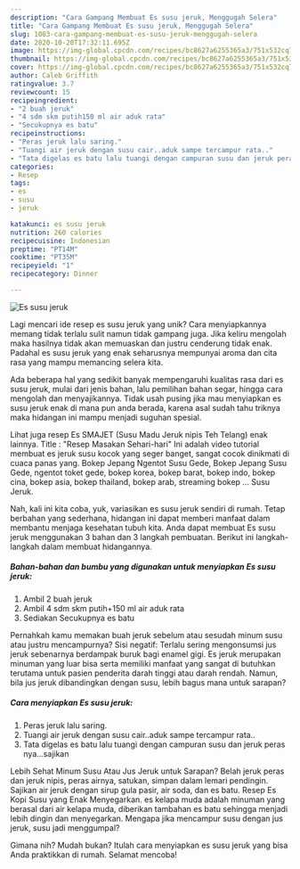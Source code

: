 ```yaml
---
description: "Cara Gampang Membuat Es susu jeruk, Menggugah Selera"
title: "Cara Gampang Membuat Es susu jeruk, Menggugah Selera"
slug: 1083-cara-gampang-membuat-es-susu-jeruk-menggugah-selera
date: 2020-10-20T17:32:11.695Z
image: https://img-global.cpcdn.com/recipes/bc8627a6255365a3/751x532cq70/es-susu-jeruk-foto-resep-utama.jpg
thumbnail: https://img-global.cpcdn.com/recipes/bc8627a6255365a3/751x532cq70/es-susu-jeruk-foto-resep-utama.jpg
cover: https://img-global.cpcdn.com/recipes/bc8627a6255365a3/751x532cq70/es-susu-jeruk-foto-resep-utama.jpg
author: Caleb Griffith
ratingvalue: 3.7
reviewcount: 15
recipeingredient:
- "2 buah jeruk"
- "4 sdm skm putih150 ml air aduk rata"
- "Secukupnya es batu"
recipeinstructions:
- "Peras jeruk lalu saring."
- "Tuangi air jeruk dengan susu cair..aduk sampe tercampur rata.."
- "Tata digelas es batu lalu tuangi dengan campuran susu dan jeruk peras nya...sajikan"
categories:
- Resep
tags:
- es
- susu
- jeruk

katakunci: es susu jeruk 
nutrition: 260 calories
recipecuisine: Indonesian
preptime: "PT14M"
cooktime: "PT35M"
recipeyield: "1"
recipecategory: Dinner

---
```



![Es susu jeruk](https://img-global.cpcdn.com/recipes/bc8627a6255365a3/751x532cq70/es-susu-jeruk-foto-resep-utama.jpg)

Lagi mencari ide resep es susu jeruk yang unik? Cara menyiapkannya memang tidak terlalu sulit namun tidak gampang juga. Jika keliru mengolah maka hasilnya tidak akan memuaskan dan justru cenderung tidak enak. Padahal es susu jeruk yang enak seharusnya mempunyai aroma dan cita rasa yang mampu memancing selera kita.

Ada beberapa hal yang sedikit banyak mempengaruhi kualitas rasa dari es susu jeruk, mulai dari jenis bahan, lalu pemilihan bahan segar, hingga cara mengolah dan menyajikannya. Tidak usah pusing jika mau menyiapkan es susu jeruk enak di mana pun anda berada, karena asal sudah tahu triknya maka hidangan ini mampu menjadi suguhan spesial.

Lihat juga resep Es SMAJET (Susu Madu Jeruk nipis Teh Telang) enak lainnya. Title : &#34;Resep Masakan Sehari-hari&#34; Ini adalah video tutorial membuat es jeruk susu kocok yang seger banget, sangat cocok dinikmati di cuaca panas yang. Bokep Jepang Ngentot Susu Gede, Bokep Jepang Susu Gede, ngentot toket gede, bokep korea, bokep barat, bokep indo, bokep cina, bokep asia, bokep thailand, bokep arab, streaming bokep … Susu Jeruk.


Nah, kali ini kita coba, yuk, variasikan es susu jeruk sendiri di rumah. Tetap berbahan yang sederhana, hidangan ini dapat memberi manfaat dalam membantu menjaga kesehatan tubuh kita. Anda dapat membuat Es susu jeruk menggunakan 3 bahan dan 3 langkah pembuatan. Berikut ini langkah-langkah dalam membuat hidangannya.

<!--inarticleads1-->

##### Bahan-bahan dan bumbu yang digunakan untuk menyiapkan Es susu jeruk:

1. Ambil 2 buah jeruk
1. Ambil 4 sdm skm putih+150 ml air aduk rata
1. Sediakan Secukupnya es batu


Pernahkah kamu memakan buah jeruk sebelum atau sesudah minum susu atau justru mencampurnya? Sisi negatif: Terlalu sering mengonsumsi jus jeruk sebenarnya berdampak buruk bagi enamel gigi. Es jeruk merupakan minuman yang luar bisa serta memiliki manfaat yang sangat di butuhkan terutama untuk pasien penderita darah tinggi atau darah rendah. Namun, bila jus jeruk dibandingkan dengan susu, lebih bagus mana untuk sarapan? 

<!--inarticleads2-->

##### Cara menyiapkan Es susu jeruk:

1. Peras jeruk lalu saring.
1. Tuangi air jeruk dengan susu cair..aduk sampe tercampur rata..
1. Tata digelas es batu lalu tuangi dengan campuran susu dan jeruk peras nya...sajikan


Lebih Sehat Minum Susu Atau Jus Jeruk untuk Sarapan? Belah jeruk peras dan jeruk nipis, peras airnya, satukan, simpan dalam lemari pendingin. Sajikan air jeruk dengan sirup gula pasir, air soda, dan es batu. Resep Es Kopi Susu yang Enak Menyegarkan. es kelapa muda adalah minuman yang berasal dari air kelapa muda, diberikan tambahan es batu sehingga menjadi lebih dingin dan menyegarkan. Mengapa jika mencampur susu dengan jus jeruk, susu jadi menggumpal? 

Gimana nih? Mudah bukan? Itulah cara menyiapkan es susu jeruk yang bisa Anda praktikkan di rumah. Selamat mencoba!
